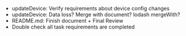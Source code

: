 - updateDevice: Verify requirements about device config changes
- updateDevice: Data loss? Merge with document? lodash mergeWith?
- README.md: Finish document + Final Review
- Double check all task requirements are completed